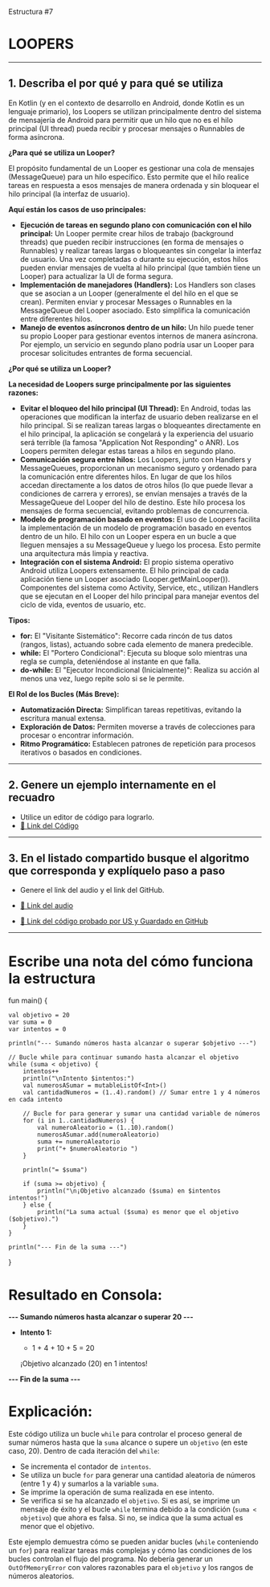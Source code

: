 Estructura #7

# LOOPERS

---

## 1. Describa el por qué y para qué se utiliza

En Kotlin (y en el contexto de desarrollo en Android, donde Kotlin es un lenguaje primario), los Loopers se utilizan principalmente dentro del sistema de mensajería 
de Android para permitir que un hilo que no es el hilo principal (UI thread) pueda recibir y procesar mensajes o Runnables de forma asíncrona.

**¿Para qué se utiliza un Looper?**

El propósito fundamental de un Looper es gestionar una cola de mensajes (MessageQueue) para un hilo específico. Esto permite que el hilo realice tareas en respuesta a esos mensajes de manera ordenada y 
sin bloquear el hilo principal (la interfaz de usuario).

**Aquí están los casos de uso principales:**

- **Ejecución de tareas en segundo plano con comunicación con el hilo principal:** Un Looper permite crear hilos de trabajo (background threads) que pueden recibir instrucciones (en forma de mensajes o Runnables)
  y realizar tareas largas o bloqueantes sin congelar la interfaz de usuario. Una vez completadas o durante su ejecución, estos hilos pueden enviar mensajes de vuelta al hilo principal
  (que también tiene un Looper) para actualizar la UI de forma segura.
- **Implementación de manejadores (Handlers):** Los Handlers son clases que se asocian a un Looper (generalmente el del hilo en el que se crean). Permiten enviar y procesar Messages o Runnables
  en la MessageQueue del Looper asociado. Esto simplifica la comunicación entre diferentes hilos.
- **Manejo de eventos asíncronos dentro de un hilo:** Un hilo puede tener su propio Looper para gestionar eventos internos de manera asíncrona. Por ejemplo, un servicio en segundo plano podría usar
 un Looper para procesar solicitudes entrantes de forma secuencial.

**¿Por qué se utiliza un Looper?**

**La necesidad de Loopers surge principalmente por las siguientes razones:**

- **Evitar el bloqueo del hilo principal (UI Thread):** En Android, todas las operaciones que modifican la interfaz de usuario deben realizarse en el hilo principal. Si se realizan tareas largas o bloqueantes directamente 
  en el hilo principal, la aplicación se congelará y la experiencia del usuario será terrible (la famosa "Application Not Responding" o ANR). Los Loopers permiten delegar estas tareas a hilos en segundo plano.
- **Comunicación segura entre hilos:** Los Loopers, junto con Handlers y MessageQueues, proporcionan un mecanismo seguro y ordenado para la comunicación entre diferentes hilos. En lugar de que los hilos accedan 
  directamente a los datos de otros hilos (lo que puede llevar a condiciones de carrera y errores), se envían mensajes a través de la MessageQueue del Looper del hilo de destino. Este hilo procesa los mensajes de forma 
  secuencial, evitando problemas de concurrencia.
- **Modelo de programación basado en eventos:** El uso de Loopers facilita la implementación de un modelo de programación basado en eventos dentro de un hilo. El hilo con un Looper espera en un bucle a que lleguen 
  mensajes a su MessageQueue y luego los procesa. Esto permite una arquitectura más limpia y reactiva.
- **Integración con el sistema Android:** El propio sistema operativo Android utiliza Loopers extensamente. El hilo principal de cada aplicación tiene un Looper asociado (Looper.getMainLooper()). Componentes del sistema 
  como Activity, Service, etc., utilizan Handlers que se ejecutan en el Looper del hilo principal para manejar eventos del ciclo de vida, eventos de usuario, etc.

**Tipos:**

- **for:** El "Visitante Sistemático": Recorre cada rincón de tus datos (rangos, listas), actuando sobre cada elemento de manera predecible.
- **while:** El "Portero Condicional": Ejecuta su bloque solo mientras una regla se cumpla, deteniéndose al instante en que falla.
- **do-while:** El "Ejecutor Incondicional (Inicialmente)": Realiza su acción al menos una vez, luego repite solo si se le permite.

**El Rol de los Bucles (Más Breve):**

- **Automatización Directa:** Simplifican tareas repetitivas, evitando la escritura manual extensa.
- **Exploración de Datos:** Permiten moverse a través de colecciones para procesar o encontrar información.
- **Ritmo Programático:** Establecen patrones de repetición para procesos iterativos o basados en condiciones.

---

## 2. Genere un ejemplo internamente en el recuadro

- Utilice un editor de código para lograrlo.
- [🔗 Link del Código](https://pl.kotl.in/4PY7GKyrV) <!-- Aquí puedes reemplazar # por el enlace real de tu archivo en GitHub -->

---

## 3. En el listado compartido busque el algoritmo que corresponda y explíquelo paso a paso

- Genere el link del audio y el link del GitHub.
  
- [🔗 Link del audio](#)
- [🔗 Link del código probado por US y Guardado en GitHub](https://github.com/mejia-Xsbethx15162/FichasExpos/blob/b9950a287018f5d6b021a3cbb3107590b132f7c9/Collections/Collections.png)

---

# Escribe una nota del cómo funciona la estructura

fun main() {

    val objetivo = 20
    var suma = 0
    var intentos = 0

    println("--- Sumando números hasta alcanzar o superar $objetivo ---")

    // Bucle while para continuar sumando hasta alcanzar el objetivo
    while (suma < objetivo) {
        intentos++
        println("\nIntento $intentos:")
        val numerosASumar = mutableListOf<Int>()
        val cantidadNumeros = (1..4).random() // Sumar entre 1 y 4 números en cada intento

        // Bucle for para generar y sumar una cantidad variable de números
        for (i in 1..cantidadNumeros) {
            val numeroAleatorio = (1..10).random()
            numerosASumar.add(numeroAleatorio)
            suma += numeroAleatorio
            print("+ $numeroAleatorio ")
        }

        println("= $suma")

        if (suma >= objetivo) {
            println("\n¡Objetivo alcanzado ($suma) en $intentos intentos!")
        } else {
            println("La suma actual ($suma) es menor que el objetivo ($objetivo).")
        }
    }

    println("--- Fin de la suma ---")
}

# Resultado en Consola:

**--- Sumando números hasta alcanzar o superar 20 ---**

- **Intento 1:**
  + 1 + 4 + 10 + 5 = 20

  ¡Objetivo alcanzado (20) en 1 intentos!
  
**--- Fin de la suma ---**


# Explicación:

Este código utiliza un bucle `while` para controlar el proceso general de sumar números hasta que la `suma` alcance o supere un `objetivo` (en este caso, 20). Dentro de cada iteración del `while`:

- Se incrementa el contador de `intentos`.
- Se utiliza un bucle `for` para generar una cantidad aleatoria de números (entre 1 y 4) y sumarlos a la variable `suma`.
- Se imprime la operación de suma realizada en ese intento.
- Se verifica si se ha alcanzado el `objetivo`. Si es así, se imprime un mensaje de éxito y el bucle `while` termina debido a la condición (`suma < objetivo`) que ahora es falsa. Si no, se indica que la suma actual es 
  menor que el objetivo.

Este ejemplo demuestra cómo se pueden anidar bucles (`while` conteniendo un `for`) para realizar tareas más complejas y cómo las condiciones de los bucles controlan el flujo del programa. 
No debería generar un `OutOfMemoryError` con valores razonables para el `objetivo` y los rangos de números aleatorios.
